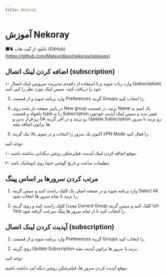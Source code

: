 ```yaml
---
title: Nekoray
---
```


# آموزش Nekoray

🐈‍⬛ دانلود از گیت هاب (GitHub) (https://github.com/Matsuridayo/nekoray/releases)

## اضافه کردن لینک اتصال (subscription)
۱- وارد ربات شوید و با استفاده از دکمه‌ی مدیریت سرویس لینک اتصال (subscription) خود را دریافت کنید. سپس لینک مورد نظر را کپی کنید.

3. وارد برنامه شوید و از قسمت Preferences گزینه Groups را انتخاب کنید.

4. در پایین صفحه باز شده روی New group بزنید. در قسمت Name یک اسم به دلخواه و قسمت type را به Subscription تغییر بدید و سپس لینک آپدیت خودتون رو قرار بدین و Ok رو بزنید و در آخر گزینه Update Subscription رو بزنید تا سرور ها براتون اضافه بشه.

5. اکنون یک سرور را انتخاب و در منوی بالا تیک گزینه VPN Mode را فعال کنید.


توجه کنید:

۱- موقع اضافه کردن لینک آپدیت، فیلترشکن روشن دیگه‌ایی نداشته باشید.

۲- تنظیمات ساعت و تاریخ گوشی حتما روی اتوماتیک باشد.


## مرتب کردن سرور‌ها بر اساس پینگ

1. وارد برنامه شوید و در صفحه اصلی یک کلیک راست کنید و سپس گزینه Select All را بزنید تا تمام سرور ها انتخاب شود.

2. مجددا کلیک راست کنید و روی گزینه Current Group کلیک کنید و سپس گزینه Url Test را انتخاب کنید تا از تمام سرور ها پینگ سرعت گرفته شود.


## آپدیت کردن لینک اتصال (subscription)

1. وارد برنامه شوید و از قسمت Preferences گزینه Groups را انتخاب کنید.

2.  روی گزینه Update Subscription بزنید تا سرور ها براتون آپدیت بشه.


توجه کنید:

موقع  آپدیت کردن سرور ها، فیلترشکن روشن دیگه ایی نداشته باشید.
